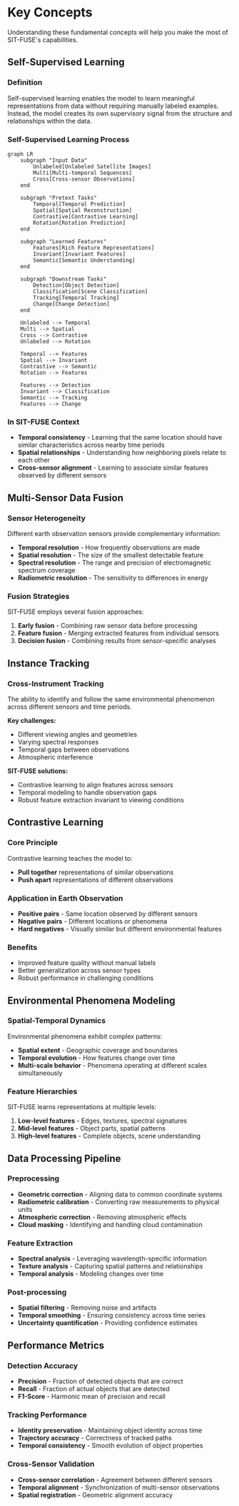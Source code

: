 # Key Concepts

Understanding these fundamental concepts will help you make the most of SIT-FUSE's capabilities.

## Self-Supervised Learning

### Definition
Self-supervised learning enables the model to learn meaningful representations from data without requiring manually labeled examples. Instead, the model creates its own supervisory signal from the structure and relationships within the data.

### Self-Supervised Learning Process

```mermaid
graph LR
    subgraph "Input Data"
        Unlabeled[Unlabeled Satellite Images]
        Multi[Multi-temporal Sequences]
        Cross[Cross-sensor Observations]
    end

    subgraph "Pretext Tasks"
        Temporal[Temporal Prediction]
        Spatial[Spatial Reconstruction]
        Contrastive[Contrastive Learning]
        Rotation[Rotation Prediction]
    end

    subgraph "Learned Features"
        Features[Rich Feature Representations]
        Invariant[Invariant Features]
        Semantic[Semantic Understanding]
    end

    subgraph "Downstream Tasks"
        Detection[Object Detection]
        Classification[Scene Classification]
        Tracking[Temporal Tracking]
        Change[Change Detection]
    end

    Unlabeled --> Temporal
    Multi --> Spatial
    Cross --> Contrastive
    Unlabeled --> Rotation

    Temporal --> Features
    Spatial --> Invariant
    Contrastive --> Semantic
    Rotation --> Features

    Features --> Detection
    Invariant --> Classification
    Semantic --> Tracking
    Features --> Change
```

### In SIT-FUSE Context
- **Temporal consistency** - Learning that the same location should have similar characteristics across nearby time periods
- **Spatial relationships** - Understanding how neighboring pixels relate to each other
- **Cross-sensor alignment** - Learning to associate similar features observed by different sensors

## Multi-Sensor Data Fusion

### Sensor Heterogeneity
Different earth observation sensors provide complementary information:

- **Temporal resolution** - How frequently observations are made
- **Spatial resolution** - The size of the smallest detectable feature
- **Spectral resolution** - The range and precision of electromagnetic spectrum coverage
- **Radiometric resolution** - The sensitivity to differences in energy

### Fusion Strategies
SIT-FUSE employs several fusion approaches:

1. **Early fusion** - Combining raw sensor data before processing
2. **Feature fusion** - Merging extracted features from individual sensors
3. **Decision fusion** - Combining results from sensor-specific analyses

## Instance Tracking

### Cross-Instrument Tracking
The ability to identify and follow the same environmental phenomenon across different sensors and time periods.

**Key challenges:**
- Different viewing angles and geometries
- Varying spectral responses
- Temporal gaps between observations
- Atmospheric interference

**SIT-FUSE solutions:**
- Contrastive learning to align features across sensors
- Temporal modeling to handle observation gaps
- Robust feature extraction invariant to viewing conditions

## Contrastive Learning

### Core Principle
Contrastive learning teaches the model to:
- **Pull together** representations of similar observations
- **Push apart** representations of different observations

### Application in Earth Observation
- **Positive pairs** - Same location observed by different sensors
- **Negative pairs** - Different locations or phenomena
- **Hard negatives** - Visually similar but different environmental features

### Benefits
- Improved feature quality without manual labels
- Better generalization across sensor types
- Robust performance in challenging conditions

## Environmental Phenomena Modeling

### Spatial-Temporal Dynamics
Environmental phenomena exhibit complex patterns:

- **Spatial extent** - Geographic coverage and boundaries
- **Temporal evolution** - How features change over time
- **Multi-scale behavior** - Phenomena operating at different scales simultaneously

### Feature Hierarchies
SIT-FUSE learns representations at multiple levels:

1. **Low-level features** - Edges, textures, spectral signatures
2. **Mid-level features** - Object parts, spatial patterns
3. **High-level features** - Complete objects, scene understanding

## Data Processing Pipeline

### Preprocessing
- **Geometric correction** - Aligning data to common coordinate systems
- **Radiometric calibration** - Converting raw measurements to physical units
- **Atmospheric correction** - Removing atmospheric effects
- **Cloud masking** - Identifying and handling cloud contamination

### Feature Extraction
- **Spectral analysis** - Leveraging wavelength-specific information
- **Texture analysis** - Capturing spatial patterns and relationships
- **Temporal analysis** - Modeling changes over time

### Post-processing
- **Spatial filtering** - Removing noise and artifacts
- **Temporal smoothing** - Ensuring consistency across time series
- **Uncertainty quantification** - Providing confidence estimates

## Performance Metrics

### Detection Accuracy
- **Precision** - Fraction of detected objects that are correct
- **Recall** - Fraction of actual objects that are detected
- **F1-Score** - Harmonic mean of precision and recall

### Tracking Performance
- **Identity preservation** - Maintaining object identity across time
- **Trajectory accuracy** - Correctness of tracked paths
- **Temporal consistency** - Smooth evolution of object properties

### Cross-Sensor Validation
- **Cross-sensor correlation** - Agreement between different sensors
- **Temporal alignment** - Synchronization of multi-sensor observations
- **Spatial registration** - Geometric alignment accuracy